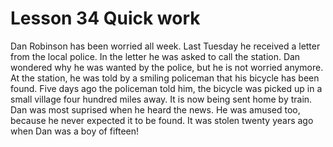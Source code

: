 #  Lesson 34 Quick work 

Dan Robinson has been worried all week. Last Tuesday he received a letter from the local police. In the letter he was asked to call the station. Dan wondered why he was wanted by the police, but he is not worried anymore. At the station, he was told by a smiling policeman that his bicycle has been found. Five days ago the policeman told him, the bicycle was picked up in a small village four hundred miles away. It is now being sent home by train. Dan was most suprised when he heard the news. He was amused too, because he never expected it to be found. It was stolen twenty years ago when Dan was a boy of fifteen!
